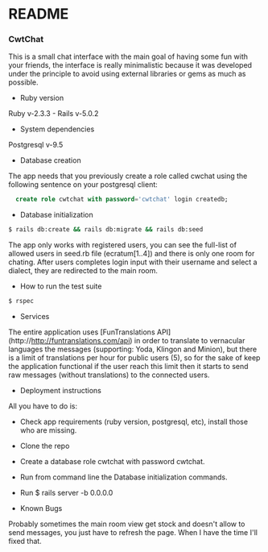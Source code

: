 # README

### CwtChat
This is a small chat interface with the main goal of having some fun with your friends, the interface is really minimalistic because it was developed under the principle to avoid using external libraries or gems as much as possible.

* Ruby version

Ruby v-2.3.3 - Rails v-5.0.2

* System dependencies

Postgresql v-9.5

* Database creation

The app needs that you previously create a role called cwchat using the following sentence on your postgresql client:

```sql
  create role cwtchat with password='cwtchat' login createdb;
```

* Database initialization

```sh
$ rails db:create && rails db:migrate && rails db:seed
```
The app only works with registered users, you can see the full-list of allowed users in seed.rb file (ecratum[1..4]) and there is only one room for chating. After users completes login input with their username and select a dialect, they are redirected to the main room.

* How to run the test suite

```sh
$ rspec
```

* Services

The entire application uses [FunTranslations API] (http://http://funtranslations.com/api) in order to translate to vernacular languages the messages (supporting: Yoda, Klingon and Minion), but there is a limit of translations per hour for public users (5), so for the sake of keep the application functional if the user reach this limit then it starts to send raw messages (without translations) to the connected users.

* Deployment instructions

All you have to do is:
* Check app requirements (ruby version, postgresql, etc), install those who are missing.
* Clone the repo
* Create a database role cwtchat with password cwtchat.
* Run from command line the Database initialization commands.
* Run $ rails server -b 0.0.0.0

* Known Bugs

Probably sometimes the main room view get stock and doesn't allow to send messages, you just have to refresh the page. When I have the time I'll fixed that.
